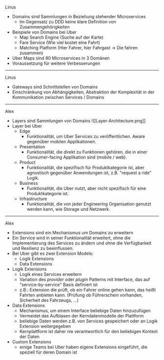 Linus
- Domains sind Sammlungen in Beziehung stehender Microservices
	- Im Gegensatz zu DDD keine klare Definition von Zusammengehörigkeiten
- Beispiele von Domains bei Uber
	- Map Search Engine (Suche auf der Karte)
	- Fare Service (Wie viel kostet eine Fahrt)
	- Matching Platform (Hier Fahrer, hier Fahrgast -> Die fahren zusammen)
- Uber Maps sind 80 Microservices in 3 Domänen
- Voraussetzung für weitere Verbesserungen
---
Linus
- Gateways sind Schnittstellen von Domains
- Einschränkung von Abhängigkeiten, Abstraktion der Komplexität in der Kommunikation zwischen Services / Domains
---
Alex
- Layers sind Sammlungen von Domains ![[Layer-Architecture.png]] 
- Layer bei Uber
	- Edge
		- Funktionalität, um Uber Services zu veröffentlichen. Aware gegenüber mobilen Applikationen.
	- Presentation
		- Funktionalität, die direkt zu Funktionen gehören, die in einer Consumer-facing Applikation sind (mobile / web).
	- Product
		- Funktionalität, die spezifisch für Produktkategorie ist, aber agnostisch gegenüber Anwendungen ist, z.B. "request a ride" Logik.
	- Business
		- Funktionalität, die Uber nutzt, aber nicht spezifisch für eine Produktkategorie ist.
	- Infrastructure
		- Funktionalität, die von jeder Engineering Organisation genutzt werden kann, wie Storage und Netzwerk.
---
Alex
- Extensions sind ein Mechanismus um Domains zu erweitern
- Ein Service wird in seiner Funktionalität erweitert, ohne die Implementierung des Services zu ändern und ohne die Verfügbarkeit und Resilienz zu beeinflussen.
- Bei Uber gibt es zwei Extension Models:
	- Logik Extensions
	- Data Extensions
- Logik Extensions
	- Logik eines Services erweitern
	- Variation des *provider* oder *plugin* Patterns mit Interface, das auf "service-by-service" Basis definiert ist
	- z.B.: Extension die prüft, ob ein Fahrer online gehen kann, das heißt Fahrten anbieten kann. (Prüfung ob Führerschein vorhanden, Sicherheit des Fahrzeugs, ...)
- Data Extensions
	- Mechanismus, um einem Interface beliebige Daten hinzuzufügen
	- Vermeidet das Aufblasen der Kerndatenmodelle der Plattform
	- beliebige Daten werden z.B. von Services gespeichert oder an Logik Extension weitergegeben
	- Kernplattform ist daher nie verantwortlich für den beliebigen Kontext der Daten
- Custom Extensions
	- einige Teams bei Uber haben eigene Extensions eingeführt, die speziell für deren Domain ist
